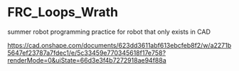 # FRC_Loops_Wrath
summer robot programming practice for robot that only exists in CAD

https://cad.onshape.com/documents/623dd3611abf613ebcfeb8f2/w/a2271b5647ef23787a7fdec1/e/5c33459e770345618f17e758?renderMode=0&uiState=66d3e3f4b7272918ae94f88a
